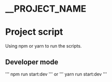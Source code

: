 # __PROJECT_NAME

# Project script
Using npm or yarn to run the scripts.

## Developer mode
''' npm run start:dev '''
or
''' yarn run start:dev '''
